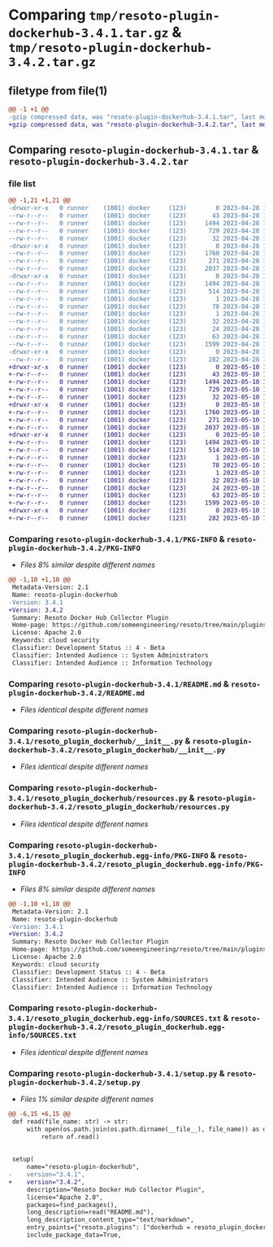 # Comparing `tmp/resoto-plugin-dockerhub-3.4.1.tar.gz` & `tmp/resoto-plugin-dockerhub-3.4.2.tar.gz`

## filetype from file(1)

```diff
@@ -1 +1 @@
-gzip compressed data, was "resoto-plugin-dockerhub-3.4.1.tar", last modified: Fri Apr 28 15:14:04 2023, max compression
+gzip compressed data, was "resoto-plugin-dockerhub-3.4.2.tar", last modified: Wed May 10 12:21:21 2023, max compression
```

## Comparing `resoto-plugin-dockerhub-3.4.1.tar` & `resoto-plugin-dockerhub-3.4.2.tar`

### file list

```diff
@@ -1,21 +1,21 @@
-drwxr-xr-x   0 runner    (1001) docker     (123)        0 2023-04-28 15:14:04.017045 resoto-plugin-dockerhub-3.4.1/
--rw-r--r--   0 runner    (1001) docker     (123)       43 2023-04-28 15:12:17.000000 resoto-plugin-dockerhub-3.4.1/MANIFEST.in
--rw-r--r--   0 runner    (1001) docker     (123)     1494 2023-04-28 15:14:04.017045 resoto-plugin-dockerhub-3.4.1/PKG-INFO
--rw-r--r--   0 runner    (1001) docker     (123)      729 2023-04-28 15:12:17.000000 resoto-plugin-dockerhub-3.4.1/README.md
--rw-r--r--   0 runner    (1001) docker     (123)       32 2023-04-28 15:12:17.000000 resoto-plugin-dockerhub-3.4.1/requirements.txt
-drwxr-xr-x   0 runner    (1001) docker     (123)        0 2023-04-28 15:14:04.013045 resoto-plugin-dockerhub-3.4.1/resoto_plugin_dockerhub/
--rw-r--r--   0 runner    (1001) docker     (123)     1760 2023-04-28 15:12:17.000000 resoto-plugin-dockerhub-3.4.1/resoto_plugin_dockerhub/__init__.py
--rw-r--r--   0 runner    (1001) docker     (123)      271 2023-04-28 15:12:17.000000 resoto-plugin-dockerhub-3.4.1/resoto_plugin_dockerhub/config.py
--rw-r--r--   0 runner    (1001) docker     (123)     2037 2023-04-28 15:12:17.000000 resoto-plugin-dockerhub-3.4.1/resoto_plugin_dockerhub/resources.py
-drwxr-xr-x   0 runner    (1001) docker     (123)        0 2023-04-28 15:14:04.017045 resoto-plugin-dockerhub-3.4.1/resoto_plugin_dockerhub.egg-info/
--rw-r--r--   0 runner    (1001) docker     (123)     1494 2023-04-28 15:14:04.000000 resoto-plugin-dockerhub-3.4.1/resoto_plugin_dockerhub.egg-info/PKG-INFO
--rw-r--r--   0 runner    (1001) docker     (123)      514 2023-04-28 15:14:04.000000 resoto-plugin-dockerhub-3.4.1/resoto_plugin_dockerhub.egg-info/SOURCES.txt
--rw-r--r--   0 runner    (1001) docker     (123)        1 2023-04-28 15:14:04.000000 resoto-plugin-dockerhub-3.4.1/resoto_plugin_dockerhub.egg-info/dependency_links.txt
--rw-r--r--   0 runner    (1001) docker     (123)       78 2023-04-28 15:14:04.000000 resoto-plugin-dockerhub-3.4.1/resoto_plugin_dockerhub.egg-info/entry_points.txt
--rw-r--r--   0 runner    (1001) docker     (123)        1 2023-04-28 15:14:04.000000 resoto-plugin-dockerhub-3.4.1/resoto_plugin_dockerhub.egg-info/not-zip-safe
--rw-r--r--   0 runner    (1001) docker     (123)       32 2023-04-28 15:14:04.000000 resoto-plugin-dockerhub-3.4.1/resoto_plugin_dockerhub.egg-info/requires.txt
--rw-r--r--   0 runner    (1001) docker     (123)       24 2023-04-28 15:14:04.000000 resoto-plugin-dockerhub-3.4.1/resoto_plugin_dockerhub.egg-info/top_level.txt
--rw-r--r--   0 runner    (1001) docker     (123)       63 2023-04-28 15:14:04.017045 resoto-plugin-dockerhub-3.4.1/setup.cfg
--rw-r--r--   0 runner    (1001) docker     (123)     1599 2023-04-28 15:12:17.000000 resoto-plugin-dockerhub-3.4.1/setup.py
-drwxr-xr-x   0 runner    (1001) docker     (123)        0 2023-04-28 15:14:04.017045 resoto-plugin-dockerhub-3.4.1/test/
--rw-r--r--   0 runner    (1001) docker     (123)      282 2023-04-28 15:12:17.000000 resoto-plugin-dockerhub-3.4.1/test/test_config.py
+drwxr-xr-x   0 runner    (1001) docker     (123)        0 2023-05-10 12:21:21.596519 resoto-plugin-dockerhub-3.4.2/
+-rw-r--r--   0 runner    (1001) docker     (123)       43 2023-05-10 12:19:34.000000 resoto-plugin-dockerhub-3.4.2/MANIFEST.in
+-rw-r--r--   0 runner    (1001) docker     (123)     1494 2023-05-10 12:21:21.596519 resoto-plugin-dockerhub-3.4.2/PKG-INFO
+-rw-r--r--   0 runner    (1001) docker     (123)      729 2023-05-10 12:19:34.000000 resoto-plugin-dockerhub-3.4.2/README.md
+-rw-r--r--   0 runner    (1001) docker     (123)       32 2023-05-10 12:19:34.000000 resoto-plugin-dockerhub-3.4.2/requirements.txt
+drwxr-xr-x   0 runner    (1001) docker     (123)        0 2023-05-10 12:21:21.592519 resoto-plugin-dockerhub-3.4.2/resoto_plugin_dockerhub/
+-rw-r--r--   0 runner    (1001) docker     (123)     1760 2023-05-10 12:19:34.000000 resoto-plugin-dockerhub-3.4.2/resoto_plugin_dockerhub/__init__.py
+-rw-r--r--   0 runner    (1001) docker     (123)      271 2023-05-10 12:19:34.000000 resoto-plugin-dockerhub-3.4.2/resoto_plugin_dockerhub/config.py
+-rw-r--r--   0 runner    (1001) docker     (123)     2037 2023-05-10 12:19:34.000000 resoto-plugin-dockerhub-3.4.2/resoto_plugin_dockerhub/resources.py
+drwxr-xr-x   0 runner    (1001) docker     (123)        0 2023-05-10 12:21:21.596519 resoto-plugin-dockerhub-3.4.2/resoto_plugin_dockerhub.egg-info/
+-rw-r--r--   0 runner    (1001) docker     (123)     1494 2023-05-10 12:21:21.000000 resoto-plugin-dockerhub-3.4.2/resoto_plugin_dockerhub.egg-info/PKG-INFO
+-rw-r--r--   0 runner    (1001) docker     (123)      514 2023-05-10 12:21:21.000000 resoto-plugin-dockerhub-3.4.2/resoto_plugin_dockerhub.egg-info/SOURCES.txt
+-rw-r--r--   0 runner    (1001) docker     (123)        1 2023-05-10 12:21:21.000000 resoto-plugin-dockerhub-3.4.2/resoto_plugin_dockerhub.egg-info/dependency_links.txt
+-rw-r--r--   0 runner    (1001) docker     (123)       78 2023-05-10 12:21:21.000000 resoto-plugin-dockerhub-3.4.2/resoto_plugin_dockerhub.egg-info/entry_points.txt
+-rw-r--r--   0 runner    (1001) docker     (123)        1 2023-05-10 12:21:21.000000 resoto-plugin-dockerhub-3.4.2/resoto_plugin_dockerhub.egg-info/not-zip-safe
+-rw-r--r--   0 runner    (1001) docker     (123)       32 2023-05-10 12:21:21.000000 resoto-plugin-dockerhub-3.4.2/resoto_plugin_dockerhub.egg-info/requires.txt
+-rw-r--r--   0 runner    (1001) docker     (123)       24 2023-05-10 12:21:21.000000 resoto-plugin-dockerhub-3.4.2/resoto_plugin_dockerhub.egg-info/top_level.txt
+-rw-r--r--   0 runner    (1001) docker     (123)       63 2023-05-10 12:21:21.596519 resoto-plugin-dockerhub-3.4.2/setup.cfg
+-rw-r--r--   0 runner    (1001) docker     (123)     1599 2023-05-10 12:19:34.000000 resoto-plugin-dockerhub-3.4.2/setup.py
+drwxr-xr-x   0 runner    (1001) docker     (123)        0 2023-05-10 12:21:21.596519 resoto-plugin-dockerhub-3.4.2/test/
+-rw-r--r--   0 runner    (1001) docker     (123)      282 2023-05-10 12:19:34.000000 resoto-plugin-dockerhub-3.4.2/test/test_config.py
```

### Comparing `resoto-plugin-dockerhub-3.4.1/PKG-INFO` & `resoto-plugin-dockerhub-3.4.2/PKG-INFO`

 * *Files 8% similar despite different names*

```diff
@@ -1,10 +1,10 @@
 Metadata-Version: 2.1
 Name: resoto-plugin-dockerhub
-Version: 3.4.1
+Version: 3.4.2
 Summary: Resoto Docker Hub Collector Plugin
 Home-page: https://github.com/someengineering/resoto/tree/main/plugins/dockerhub
 License: Apache 2.0
 Keywords: cloud security
 Classifier: Development Status :: 4 - Beta
 Classifier: Intended Audience :: System Administrators
 Classifier: Intended Audience :: Information Technology
```

### Comparing `resoto-plugin-dockerhub-3.4.1/README.md` & `resoto-plugin-dockerhub-3.4.2/README.md`

 * *Files identical despite different names*

### Comparing `resoto-plugin-dockerhub-3.4.1/resoto_plugin_dockerhub/__init__.py` & `resoto-plugin-dockerhub-3.4.2/resoto_plugin_dockerhub/__init__.py`

 * *Files identical despite different names*

### Comparing `resoto-plugin-dockerhub-3.4.1/resoto_plugin_dockerhub/resources.py` & `resoto-plugin-dockerhub-3.4.2/resoto_plugin_dockerhub/resources.py`

 * *Files identical despite different names*

### Comparing `resoto-plugin-dockerhub-3.4.1/resoto_plugin_dockerhub.egg-info/PKG-INFO` & `resoto-plugin-dockerhub-3.4.2/resoto_plugin_dockerhub.egg-info/PKG-INFO`

 * *Files 8% similar despite different names*

```diff
@@ -1,10 +1,10 @@
 Metadata-Version: 2.1
 Name: resoto-plugin-dockerhub
-Version: 3.4.1
+Version: 3.4.2
 Summary: Resoto Docker Hub Collector Plugin
 Home-page: https://github.com/someengineering/resoto/tree/main/plugins/dockerhub
 License: Apache 2.0
 Keywords: cloud security
 Classifier: Development Status :: 4 - Beta
 Classifier: Intended Audience :: System Administrators
 Classifier: Intended Audience :: Information Technology
```

### Comparing `resoto-plugin-dockerhub-3.4.1/resoto_plugin_dockerhub.egg-info/SOURCES.txt` & `resoto-plugin-dockerhub-3.4.2/resoto_plugin_dockerhub.egg-info/SOURCES.txt`

 * *Files identical despite different names*

### Comparing `resoto-plugin-dockerhub-3.4.1/setup.py` & `resoto-plugin-dockerhub-3.4.2/setup.py`

 * *Files 1% similar despite different names*

```diff
@@ -6,15 +6,15 @@
 def read(file_name: str) -> str:
     with open(os.path.join(os.path.dirname(__file__), file_name)) as of:
         return of.read()
 
 
 setup(
     name="resoto-plugin-dockerhub",
-    version="3.4.1",
+    version="3.4.2",
     description="Resoto Docker Hub Collector Plugin",
     license="Apache 2.0",
     packages=find_packages(),
     long_description=read("README.md"),
     long_description_content_type="text/markdown",
     entry_points={"resoto.plugins": ["dockerhub = resoto_plugin_dockerhub:DockerHubCollectorPlugin"]},
     include_package_data=True,
```

